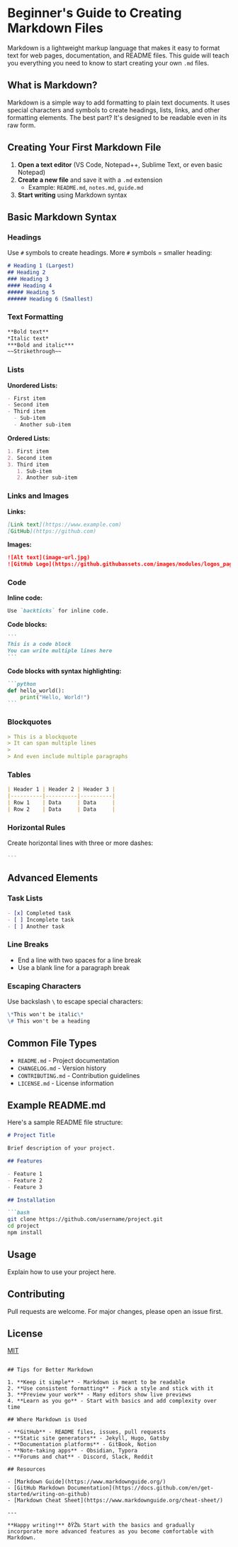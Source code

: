 # Beginner's Guide to Creating Markdown Files

Markdown is a lightweight markup language that makes it easy to format text for web pages, documentation, and README files. This guide will teach you everything you need to know to start creating your own `.md` files.

## What is Markdown?

Markdown is a simple way to add formatting to plain text documents. It uses special characters and symbols to create headings, lists, links, and other formatting elements. The best part? It's designed to be readable even in its raw form.

## Creating Your First Markdown File

1. **Open a text editor** (VS Code, Notepad++, Sublime Text, or even basic Notepad)
2. **Create a new file** and save it with a `.md` extension
   - Example: `README.md`, `notes.md`, `guide.md`
3. **Start writing** using Markdown syntax

## Basic Markdown Syntax

### Headings

Use `#` symbols to create headings. More `#` symbols = smaller heading:

```markdown
# Heading 1 (Largest)
## Heading 2
### Heading 3
#### Heading 4
##### Heading 5
###### Heading 6 (Smallest)
```

### Text Formatting

```markdown
**Bold text**
*Italic text*
***Bold and italic***
~~Strikethrough~~
```

### Lists

**Unordered Lists:**
```markdown
- First item
- Second item
- Third item
  - Sub-item
  - Another sub-item
```

**Ordered Lists:**
```markdown
1. First item
2. Second item
3. Third item
   1. Sub-item
   2. Another sub-item
```

### Links and Images

**Links:**
```markdown
[Link text](https://www.example.com)
[GitHub](https://github.com)
```

**Images:**
```markdown
![Alt text](image-url.jpg)
![GitHub Logo](https://github.githubassets.com/images/modules/logos_page/GitHub-Mark.png)
```

### Code

**Inline code:**
```markdown
Use `backticks` for inline code.
```

**Code blocks:**
````markdown
```
This is a code block
You can write multiple lines here
```
````

**Code blocks with syntax highlighting:**
````markdown
```python
def hello_world():
    print("Hello, World!")
```
````

### Blockquotes

```markdown
> This is a blockquote
> It can span multiple lines
> 
> And even include multiple paragraphs
```

### Tables

```markdown
| Header 1 | Header 2 | Header 3 |
|----------|----------|----------|
| Row 1    | Data     | Data     |
| Row 2    | Data     | Data     |
```

### Horizontal Rules

Create horizontal lines with three or more dashes:

```markdown
---
```

## Advanced Elements

### Task Lists

```markdown
- [x] Completed task
- [ ] Incomplete task
- [ ] Another task
```

### Line Breaks

- End a line with two spaces for a line break
- Use a blank line for a paragraph break

### Escaping Characters

Use backslash `\` to escape special characters:

```markdown
\*This won't be italic\*
\# This won't be a heading
```

## Common File Types

- `README.md` - Project documentation
- `CHANGELOG.md` - Version history
- `CONTRIBUTING.md` - Contribution guidelines
- `LICENSE.md` - License information

## Example README.md

Here's a sample README file structure:

```markdown
# Project Title

Brief description of your project.

## Features

- Feature 1
- Feature 2
- Feature 3

## Installation

```bash
git clone https://github.com/username/project.git
cd project
npm install
```

## Usage

Explain how to use your project here.

## Contributing

Pull requests are welcome. For major changes, please open an issue first.

## License

[MIT](https://choosealicense.com/licenses/mit/)
```

## Tips for Better Markdown

1. **Keep it simple** - Markdown is meant to be readable
2. **Use consistent formatting** - Pick a style and stick with it
3. **Preview your work** - Many editors show live previews
4. **Learn as you go** - Start with basics and add complexity over time

## Where Markdown is Used

- **GitHub** - README files, issues, pull requests
- **Static site generators** - Jekyll, Hugo, Gatsby
- **Documentation platforms** - GitBook, Notion
- **Note-taking apps** - Obsidian, Typora
- **Forums and chat** - Discord, Slack, Reddit

## Resources

- [Markdown Guide](https://www.markdownguide.org/)
- [GitHub Markdown Documentation](https://docs.github.com/en/get-started/writing-on-github)
- [Markdown Cheat Sheet](https://www.markdownguide.org/cheat-sheet/)

---

**Happy writing!** ðŸŽ‰ Start with the basics and gradually incorporate more advanced features as you become comfortable with Markdown.